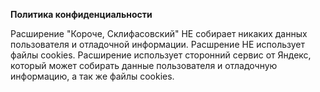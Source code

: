 **Политика конфиденциальности**

Расширение "Короче, Склифасовский" НЕ собирает никаких данных пользователя и отладочной информации. Расшрение НЕ использует файлы cookies. Расширение использует сторонний сервис от Яндекс, который может собирать данные пользователя и отладочную информацию, а так же файлы cookies.
